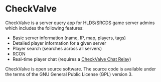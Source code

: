 CheckValve
==========

CheckValve is a server query app for HLDS/SRCDS game server admins which includes the following features:

- Basic server information (name, IP, map, players, tags)
- Detailed player information for a given server
- Player search (searches across all servers)
- RCON
- Real-time player chat (requires a [CheckValve Chat Relay](https://github.com/daparker/checkvalve-chat-relay))

CheckValve is open source software.  The source code is available under the terms of the GNU General Public License (GPL) version 3.

